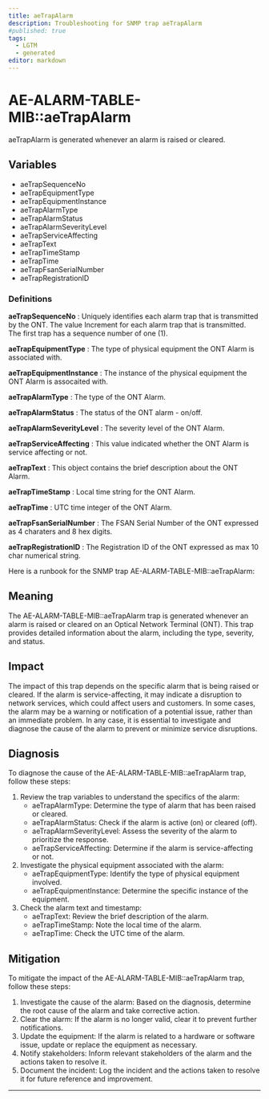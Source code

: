 ```yaml
---
title: aeTrapAlarm
description: Troubleshooting for SNMP trap aeTrapAlarm
#published: true
tags:
  - LGTM
  - generated
editor: markdown
---
```


# AE-ALARM-TABLE-MIB::aeTrapAlarm 

aeTrapAlarm is generated whenever an alarm is raised or cleared. 


## Variables


  - aeTrapSequenceNo
  - aeTrapEquipmentType
  - aeTrapEquipmentInstance
  - aeTrapAlarmType
  - aeTrapAlarmStatus
  - aeTrapAlarmSeverityLevel
  - aeTrapServiceAffecting
  - aeTrapText
  - aeTrapTimeStamp
  - aeTrapTime
  - aeTrapFsanSerialNumber
  - aeTrapRegistrationID 

### Definitions 


**aeTrapSequenceNo** 
: Uniquely identifies each alarm trap that is transmitted by the ONT.
The value Increment for each alarm trap that is transmitted.
The first trap has a sequence number of one (1). 

**aeTrapEquipmentType** 
: The type of physical equipment the ONT Alarm is associated with. 

**aeTrapEquipmentInstance** 
: The instance of the physical equipment the ONT Alarm is assocaited with. 

**aeTrapAlarmType** 
: The type of the ONT Alarm. 

**aeTrapAlarmStatus** 
: The status of the ONT alarm - on/off. 

**aeTrapAlarmSeverityLevel** 
: The severity level of the ONT Alarm. 

**aeTrapServiceAffecting** 
: This value indicated whether the ONT Alarm is service affecting or not. 

**aeTrapText** 
: This object contains the brief description about the ONT Alarm. 

**aeTrapTimeStamp** 
: Local time string for the ONT Alarm. 

**aeTrapTime** 
: UTC time integer of the ONT Alarm. 

**aeTrapFsanSerialNumber** 
: The FSAN Serial Number of the ONT expressed as 4 charaters and 8 hex digits. 

**aeTrapRegistrationID** 
: The Registration ID of the ONT expressed as max 10 char numerical string. 


Here is a runbook for the SNMP trap AE-ALARM-TABLE-MIB::aeTrapAlarm:

## Meaning

The AE-ALARM-TABLE-MIB::aeTrapAlarm trap is generated whenever an alarm is raised or cleared on an Optical Network Terminal (ONT). This trap provides detailed information about the alarm, including the type, severity, and status.

## Impact

The impact of this trap depends on the specific alarm that is being raised or cleared. If the alarm is service-affecting, it may indicate a disruption to network services, which could affect users and customers. In some cases, the alarm may be a warning or notification of a potential issue, rather than an immediate problem. In any case, it is essential to investigate and diagnose the cause of the alarm to prevent or minimize service disruptions.

## Diagnosis

To diagnose the cause of the AE-ALARM-TABLE-MIB::aeTrapAlarm trap, follow these steps:

1. Review the trap variables to understand the specifics of the alarm:
	* aeTrapAlarmType: Determine the type of alarm that has been raised or cleared.
	* aeTrapAlarmStatus: Check if the alarm is active (on) or cleared (off).
	* aeTrapAlarmSeverityLevel: Assess the severity of the alarm to prioritize the response.
	* aeTrapServiceAffecting: Determine if the alarm is service-affecting or not.
2. Investigate the physical equipment associated with the alarm:
	* aeTrapEquipmentType: Identify the type of physical equipment involved.
	* aeTrapEquipmentInstance: Determine the specific instance of the equipment.
3. Check the alarm text and timestamp:
	* aeTrapText: Review the brief description of the alarm.
	* aeTrapTimeStamp: Note the local time of the alarm.
	* aeTrapTime: Check the UTC time of the alarm.

## Mitigation

To mitigate the impact of the AE-ALARM-TABLE-MIB::aeTrapAlarm trap, follow these steps:

1. Investigate the cause of the alarm: Based on the diagnosis, determine the root cause of the alarm and take corrective action.
2. Clear the alarm: If the alarm is no longer valid, clear it to prevent further notifications.
3. Update the equipment: If the alarm is related to a hardware or software issue, update or replace the equipment as necessary.
4. Notify stakeholders: Inform relevant stakeholders of the alarm and the actions taken to resolve it.
5. Document the incident: Log the incident and the actions taken to resolve it for future reference and improvement.
---




